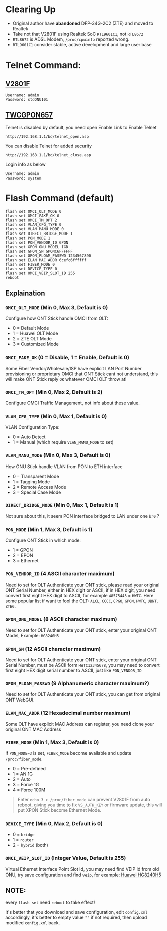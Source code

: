 # Clearing Up
* Original author have **abandoned** DFP-34G-2C2 (ZTE) and moved to Realtek
* Take not that V2801F using Realtek SoC `RTL9601C1`, not `RTL8672`
* `RTL8672` is ADSL Modem, `/proc/cpuinfo` reported wrong.
* `RTL9601C1` consider stable, active development and large user base

# Telnet Command:
## [V2801F](https://www.amazon.com/Universal-Stick-Address-Supported-Attention/dp/B08C818JSQ)
```
Username: admin
Password: stdONU101
```
## [TWCGPON657](https://item.taobao.com/item.htm?spm=a1z09.2.0.0.c0552e8d7UBYLF&id=597031866488)
Telnet is disabled by default, you need open Enable Link to Enable Telnet
```
http://192.168.1.1/bd/telnet_open.asp
```

You can disable Telnet for added security
```
http://192.168.1.1/bd/telnet_close.asp
```
Login info as below
```
Username: admin
Password: system
```
# Flash Command (default)
```
flash set OMCI_OLT_MODE 0
flash set OMCI_FAKE_OK 0
flash set OMCI_TM_OPT 2
flash set VLAN_CFG_TYPE 0
flash set VLAN_MANU_MODE 0
flash set DIRECT_BRIDGE_MODE 1
flash set PON_MODE 1
flash set PON_VENDOR_ID GPON
flash set GPON_ONU_MODEL IGD
flash set GPON_SN GPONC6FFFFFF
flash set GPON_PLOAM_PASSWD 1234567890
flash set ELAN_MAC_ADDR 6cefc6ffffff
flash set FIBER_MODE 0
flash set DEVICE_TYPE 0
flash set OMCI_VEIP_SLOT_ID 255
reboot
```

## Explaination
### `OMCI_OLT_MODE` (Min 0, Max 3, Default is 0)
Configure how ONT Stick handle OMCI from OLT:
* 0 = Default Mode
* 1 = Huawei OLT Mode
* 2 = ZTE OLT Mode
* 3 = Customized Mode 

### `OMCI_FAKE_OK` (0 = Disable, 1 = Enable, Default is 0)
Some Fiber Vendor/Wholesale/ISP have explicit LAN Port Number provisioning or proprietary OMCI that ONT Stick cant not understand, this will make ONT Stick reply `OK` whatever OMCI OLT throw at!

### `OMCI_TM_OPT` (Min 0, Max 2, Default is 2)
Configure OMCI Traffic Management, not info about these value. 

### `VLAN_CFG_TYPE` (Min 0, Max 1, Default is 0)
VLAN Configuration Type:
* 0 = Auto Detect
* 1 = Manual (which require `VLAN_MANU_MODE` to set)

### `VLAN_MANU_MODE` (Min 0, Max 3, Default is 0)
How ONU Stick handle VLAN from PON to ETH interface
* 0 = Transparent Mode
* 1 = Tagging Mode
* 2 = Remote Access Mode
* 3 = Special Case Mode

### `DIRECT_BRIDGE_MODE` (Min 0, Max 1, Default is 1)
Not sure about this, it seem PON interface bridged to LAN under one `br0` ?

### `PON_MODE` (Min 1, Max 3, Default is 1)
Configure ONT Stick in which mode:
* 1 = GPON
* 2 = EPON
* 3 = Ethernet

### `PON_VENDOR_ID` (4 ASCII character maximum)
Need to set for OLT Authenticate your ONT stick, please read your original ONT Serial Number, either in HEX digit or ASCII, if in HEX digit, you need convert first eight HEX digit to ASCII, for example `48575443` = `HWTC`. Here some popular list if want to fool the OLT: `ALCL`, `CCCC`, `CPGO`, `GPON`, `HWTC`, `UBNT`, `ZTEG`.

### `GPON_ONU_MODEL` (8 ASCII character maximum)
Need to set for OLT Authenticate your ONT stick, enter your original ONT Model, Example: `HG8240H5`

### `GPON_SN` (12 ASCII character maximum)
Need to set for OLT Authenticate your ONT stick, enter your original ONT Serial Number, must be ASCII form `HWTC12345678`, you may need to convert first eight HEX digit serial number to ASCII, just like `PON_VENDOR_ID`

### `GPON_PLOAM_PASSWD` (9 Alphanumeric character maximum?)
Need to set for OLT Authenticate your ONT stick, you can get from original ONT WebGUI.

### `ELAN_MAC_ADDR` (12 Hexadecimal number maximum)
Some OLT have explicit MAC Address can register, you need clone your original ONT MAC Address

### `FIBER_MODE` (Min 1, Max 3, Default is 0)
If `PON_MODE=3` is set, `FIBER_MODE` become available and update `/proc/fiber_mode`.
* 0 = Pre-defined
* 1 = AN 1G
* 2 = Auto
* 3 = Force 1G
* 4 = Force 100M

> Enter `echo 3 > /proc/fiber_mode` can prevent V2801F from auto reboot, giving you time to fix `VS_AUTH_KEY` or firmware update, this will put XPON Stick become Ethernet Mode.

### `DEVICE_TYPE` (Min 0, Max 2, Default is 0)
* 0 = `bridge`
* 1 = `router`
* 2 = `hybrid` (both)

### `OMCI_VEIP_SLOT_ID` (Integer Value, Default is 255)
Virtual Ethernet Interface Point Slot Id, you may need find VEIP Id from old ONU, try save configuration and find `veip`, for example: [Huawei HG8240H5](https://github.com/Anime4000/Hacking_Huawei_HG8240H5_ONT/blob/master/xml/hw_ctree.xml#L109)

## NOTE:
every `flash set` need `reboot` to take effect!

It's better that you download and save configuration,
edit `config.xml` accordingly, it's better to empty value `""` if not required,
then upload modified `config.xml` back.